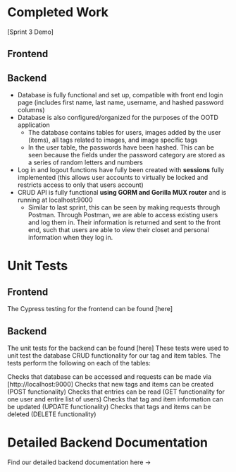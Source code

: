 # Completed Work

[Sprint 3 Demo]

## Frontend

## Backend
- Database is fully functional and set up, compatible with front end login page (includes first name, last name, username, and hashed password columns)
- Database is also configured/organized for the purposes of the OOTD application
  - The database contains tables for users, images added by the user (items), all tags related to images, and image specific tags
  - In the user table, the passwords have been hashed. This can be seen because the fields under the password category are stored as a series of random letters and numbers
- Log in and logout functions have fully been created with **sessions** fully implemented (this allows user accounts to virtually be locked and restricts access to only that users account)
- CRUD API is fully functional **using GORM and Gorilla MUX router** and is running at localhost:9000
  - Similar to last sprint, this can be seen by making requests through Postman. Through Postman, we are able to access existing users and log them in. Their information is returned and sent to the front end, such that users are able to view their closet and personal information when they log in.

# Unit Tests

## Frontend
The Cypress testing for the frontend can be found [here]

## Backend
The unit tests for the backend can be found [here]
These tests were used to unit test the database CRUD functionality for our tag and item tables. The tests perform the following on each of the tables:

Checks that database can be accessed and requests can be made via [http://localhost:9000]
Checks that new tags and items can be created (POST functionality)
Checks that entries can be read (GET functionality for one user and entire list of users)
Checks that tag and item information can be updated (UPDATE functionality)
Checks that tags and items can be deleted (DELETE functionality)

# Detailed Backend Documentation
Find our detailed backend documentation here -> 
